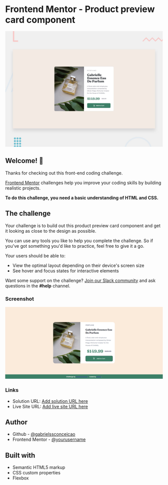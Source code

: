 # Frontend Mentor - Product preview card component

![Design preview for the Product preview card component coding challenge](./design/desktop-preview.jpg)

## Welcome! 👋

Thanks for checking out this front-end coding challenge.

[Frontend Mentor](https://www.frontendmentor.io) challenges help you improve your coding skills by building realistic projects.

**To do this challenge, you need a basic understanding of HTML and CSS.**

## The challenge

Your challenge is to build out this product preview card component and get it looking as close to the design as possible.

You can use any tools you like to help you complete the challenge. So if you've got something you'd like to practice, feel free to give it a go.

Your users should be able to:

- View the optimal layout depending on their device's screen size
- See hover and focus states for interactive elements

Want some support on the challenge? [Join our Slack community](https://www.frontendmentor.io/slack) and ask questions in the **#help** channel.

### Screenshot

![](./screenshot/desktop-view.png)

### Links

- Solution URL: [Add solution URL here](https://your-solution-url.com)
- Live Site URL: [Add live site URL here](https://gabrielssconceicao.github.io/product-preview-card-component-main/)

## Author

- Github - [@gabrielssconceicao](https://github.com/gabrielssconceicao)
- Frontend Mentor - [@yourusername](https://www.frontendmentor.io/profile/gabrielssconceicao)

## Built with

- Semantic HTML5 markup
- CSS custom properties
- Flexbox
